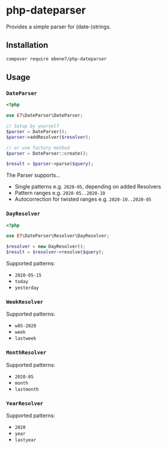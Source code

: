 # php-dateparser

Provides a simple parser for (date-)strings.

## Installation

```sh
composer require ebene7/php-dateparser
```

## Usage

### `DateParser`

```php
<?php

use E7\DateParser\DateParser;

// Setup by yourself
$parser = DateParser();
$parser->addResolver($resolver);

// or use factory method
$parser = DateParser::create();

$result = $parser->parse($query);

```

The Parser supports...

* Single patterns e.g. `2020-05`, depending on added Resolvers
* Pattern ranges e.g. `2020-05..2020-10`
* Autocorrection for twisted ranges e.g. `2020-10..2020-05`

### `DayResolver`

```php
<?php

use E7\DateParser\Resolver\DayResolver;

$resolver = new DayResolver();
$result = $resolver->resolve($query);
```

Supported patterns:

* `2020-05-15`
* `today`
* `yesterday`

### `WeekResolver`

Supported patterns:

* `w05-2020`
* `week`
* `lastweek`

### `MonthResolver`

Supported patterns:

* `2020-05`
* `month`
* `lastmonth`

### `YearResolver`

Supported patterns:

* `2020`
* `year`
* `lastyear`
